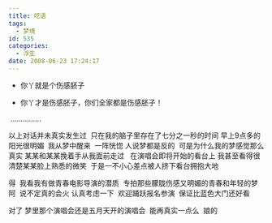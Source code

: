 ```yaml
---
title: 呓语
tags:
  - 梦境
id: 535
categories:
  - 浮生
date: 2008-06-23 17:24:17
---
```


- 你丫就是个伤感胚子

- 你丫才是伤感胚子，你们全家都是伤感胚子！

&nbsp;...............

以上对话并未真实发生过&nbsp; 只在我的脑子里存在了七分之一秒的时间
早上9点多的阳光很明媚&nbsp; 我从梦中醒来&nbsp; 一阵恍惚
人说梦都是反的&nbsp; 可是为什么我的梦感觉那么真实
某某和某某挽着手从我面前走过&nbsp;&nbsp; 在演唱会即将开始的看台上
我甚至看得很清楚某某脸上熟悉的微笑&nbsp; 于是一不小心差点被人挤下看台拥抱大地  

得&nbsp; 我看我有做青春电影导演的潜质&nbsp; 专拍那些朦胧伤感又明媚的青春和年轻的梦阿&nbsp; 
说不定真的会火
认真考虑一下&nbsp; 欢迎踊跃报名参演&nbsp; 保证比蓝色大门还好看 

对了 梦里那个演唱会还是五月天开的演唱会&nbsp; 能再真实一点么&nbsp; 娘的